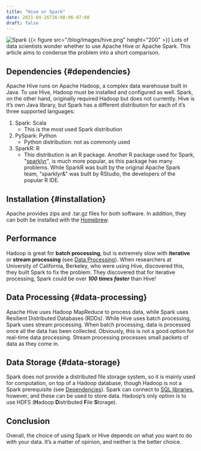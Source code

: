 ```yaml
---
title: "Hive or Spark"
date: 2021-04-26T16:08:06-07:00
draft: false
---
```



![Spark](/blog/images/spark.png) 
{{< figure src="/blog/images/hive.png" height="200" >}}
Lots of data scientists wonder whether to use Apache Hive or Apache Spark. This article aims to condense the problem into a short comparison. 

## Dependencies {#dependencies}

Apache Hive runs on Apache Hadoop, a complex data warehouse built in Java. To use Hive, Hadoop must be installed and configured as well. Spark, on the other hand, originally required Hadoop but does not currently. Hive is it&#8217;s own Java library, but Spark has a different distribution for each of it&#8217;s three supported languages: 

  1. Spark: Scala
      * This is the most used Spark distribution
  2. PySpark: Python
      * Python distribution: not as commonly used
  3. SparkR: R
      * This distribution is an R package. Another R package used for Spark, "[sparklyr][1]", is much more popular, as this package has many problems. While SparkR was built by the original Apache Spark team, "sparklyr&" was built by RStudio, the developers of the popular R IDE.

## Installation {#installation}

Apache provides zips and .tar.gz files for both software. In addition, they can both be installed with the [Homebrew][2].

## Performance

Hadoop is great for **batch processing**, but is extremely slow with **iterative** or **stream processing** (see [Data Processing][3]). When researchers at University of California, Berkeley, who were using Hive, discovered this, they built Spark to fix the problem. They discovered that for iterative processing, Spark could be over **_100 times faster_** than Hive! 

## Data Processing {#data-processing}

Apache Hive uses Hadoop MapReduce to process data, while Spark uses Resilient Distributed Databases (RDDs). While Hive uses batch processing, Spark uses stream processing. When batch processing, data is processed once all the data has been collected. Obviously, this is not a good option for real-time data processing. Stream processing processes small packets of data as they come in. 

## Data Storage {#data-storage}

Spark does not provide a distributed file storage system, so it is mainly used for computation, on top of a Hadoop database, though Hadoop is not a Spark prerequisite (see [Dependencies][4]). Spark can connect to [SQL libraries][5], however, and these can be used to store data. Hadoop&#8217;s only option is to use HDFS (**H**adoop **D**istributed **F**ile **S**torage).

## Conclusion

Overall, the choice of using Spark or Hive depends on what _you_ want to do with your data. It&#8217;s a matter of opinion, and neither is the better choice.

 [1]: https://spark.rstudio.com
 [2]: https://brew.sh
 [3]: #data-processing
 [4]: #dependencies
 [5]: blog/posts/what-is-sql-anyway#sql-libraries
